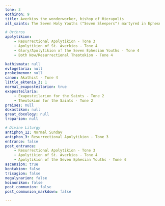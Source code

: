 ```yaml
---
tone: 3
eothinon: 9
title: Averkios the wonderworker, bishop of Hierapolis
all_saints: The Seven Holy Youths ("Seven Sleepers") martyred in Ephesus; Bishop Eulalios

# Orthros
apolytikion:
    - Resurrectional Apolytikion - Tone 3
    - Apolytikion of St. Averkios - Tone 4
    - Glory/Apolytikion of the Seven Ephesian Youths - Tone 4
    - Both Now/Resurrectional Theotokion - Tone 4

kathismata: null
evlogetaria: null
prokeimenon: null
canon: Akathist - Tone 4
little_ektenia_3: 1
normal_exaposteilarion: true
exaposteilaria:
    - Exaposteilarion for the Saints - Tone 2
    - Theotokion for the Saints - Tone 2
praises: null
doxastikon: null
great_doxology: null
troparion: null

# Divine Liturgy
antiphon_12: Normal Sunday
antiphon_3: Resurrectional Apolytikion - Tone 3
entrance: false
post_entrance:
    - Resurrectional Apolytikion - Tone 3
    - Apolytikion of St. Averkios - Tone 4
    - Apolytikion of the Seven Ephesian Youths - Tone 4
ascension: true
kontakion: false
trisagion: false
megalynarion: false
koinonikon: false
post_communion: false
post_communion_markdown: false

---
```


